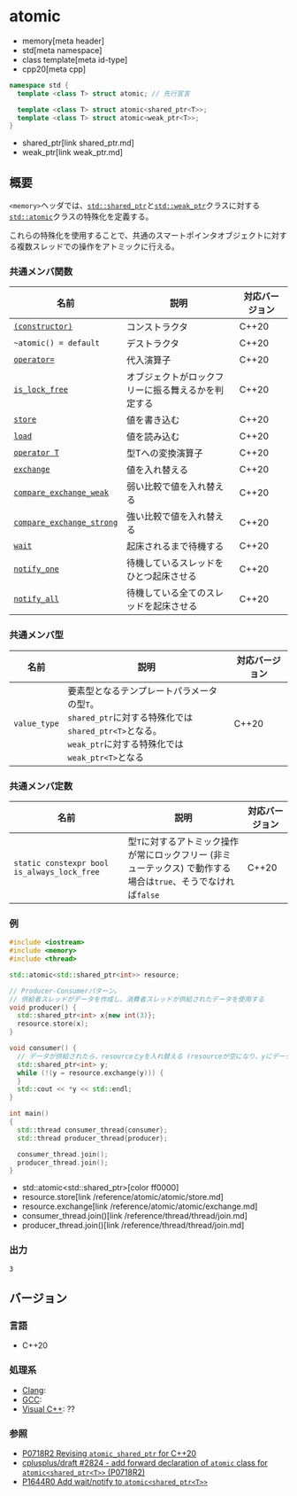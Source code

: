 # atomic
* memory[meta header]
* std[meta namespace]
* class template[meta id-type]
* cpp20[meta cpp]

```cpp
namespace std {
  template <class T> struct atomic; // 先行宣言

  template <class T> struct atomic<shared_ptr<T>>;
  template <class T> struct atomic<weak_ptr<T>>;
}
```
* shared_ptr[link shared_ptr.md]
* weak_ptr[link weak_ptr.md]

## 概要
`<memory>`ヘッダでは、[`std::shared_ptr`](shared_ptr.md)と[`std::weak_ptr`](weak_ptr.md)クラスに対する[`std::atomic`](/reference/atomic/atomic.md)クラスの特殊化を定義する。

これらの特殊化を使用することで、共通のスマートポインタオブジェクトに対する複数スレッドでの操作をアトミックに行える。


### 共通メンバ関数
| 名前 | 説明 | 対応バージョン |
|------|------|-----|
| [`(constructor)`](/reference/atomic/atomic/op_constructor.md) | コンストラクタ | C++20 |
| `~atomic() = default`                       | デストラクタ | C++20 |
| [`operator=`](/reference/atomic/atomic/op_assign.md)          | 代入演算子 | C++20 |
| [`is_lock_free`](/reference/atomic/atomic/is_lock_free.md)    | オブジェクトがロックフリーに振る舞えるかを判定する | C++20 |
| [`store`](/reference/atomic/atomic/store.md)                  | 値を書き込む | C++20 |
| [`load`](/reference/atomic/atomic/load.md)                    | 値を読み込む | C++20 |
| [`operator T`](/reference/atomic/atomic/op_t.md)              | 型Tへの変換演算子 | C++20 |
| [`exchange`](/reference/atomic/atomic/exchange.md)            | 値を入れ替える | C++20 |
| [`compare_exchange_weak`](/reference/atomic/atomic/compare_exchange_weak.md) | 弱い比較で値を入れ替える | C++20 |
| [`compare_exchange_strong`](/reference/atomic/atomic/compare_exchange_strong.md) | 強い比較で値を入れ替える | C++20 |
| [`wait`](/reference/atomic/atomic/wait.md) | 起床されるまで待機する | C++20 |
| [`notify_one`](/reference/atomic/atomic/notify_one.md) | 待機しているスレッドをひとつ起床させる | C++20 |
| [`notify_all`](/reference/atomic/atomic/notify_all.md) | 待機している全てのスレッドを起床させる | C++20 |


### 共通メンバ型
| 名前 | 説明 | 対応バージョン |
|------|------|----------------|
| `value_type` | 要素型となるテンプレートパラメータの型`T`。<br/> `shared_ptr`に対する特殊化では`shared_ptr<T>`となる。<br/> `weak_ptr`に対する特殊化では`weak_ptr<T>`となる | C++20 |


### 共通メンバ定数

| 名前 | 説明 | 対応バージョン |
|------|------|----------------|
| `static constexpr bool is_always_lock_free` | 型`T`に対するアトミック操作が常にロックフリー (非ミューテックス) で動作する場合は`true`、そうでなければ`false` | C++20 |


### 例
```cpp example
#include <iostream>
#include <memory>
#include <thread>

std::atomic<std::shared_ptr<int>> resource;

// Producer-Consumerパターン。
// 供給者スレッドがデータを作成し、消費者スレッドが供給されたデータを使用する
void producer() {
  std::shared_ptr<int> x{new int(3)};
  resource.store(x);
}

void consumer() {
  // データが供給されたら、resourceとyを入れ替える (resourceが空になり、yにデータが入る)。
  std::shared_ptr<int> y;
  while (!(y = resource.exchange(y))) {
  }
  std::cout << *y << std::endl;
}

int main()
{
  std::thread consumer_thread{consumer};
  std::thread producer_thread{producer};

  consumer_thread.join();
  producer_thread.join();
}
```
* std::atomic<std::shared_ptr<int>>[color ff0000]
* resource.store[link /reference/atomic/atomic/store.md]
* resource.exchange[link /reference/atomic/atomic/exchange.md]
* consumer_thread.join()[link /reference/thread/thread/join.md]
* producer_thread.join()[link /reference/thread/thread/join.md]

### 出力
```
3
```


## バージョン
### 言語
- C++20

### 処理系
- [Clang](/implementation.md#clang):
- [GCC](/implementation.md#gcc):
- [Visual C++](/implementation.md#visual_cpp): ??


### 参照
- [P0718R2 Revising `atomic_shared_ptr` for C++20](http://www.open-std.org/jtc1/sc22/wg21/docs/papers/2017/p0718r2.html)
- [cplusplus/draft #2824 - add forward declaration of `atomic` class for `atomic<shared_ptr<T>>` (P0718R2)](https://github.com/cplusplus/draft/pull/2824)
- [P1644R0 Add wait/notify to `atomic<shared_ptr<T>>`](http://www.open-std.org/jtc1/sc22/wg21/docs/papers/2019/p1644r0.html)
